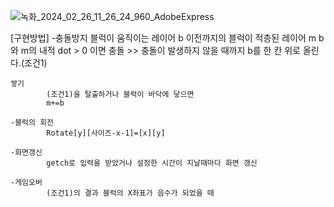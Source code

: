 ![녹화_2024_02_26_11_26_24_960_AdobeExpress](https://github.com/JYH96/C_Project/assets/143565474/92dd27cc-5779-45fb-bca1-43c53fd5ef01)

[구현방법]
    -충돌방지
            블럭이 움직이는 레이어 b
            이전까지의 블럭이 적층된 레이어 m
            b와 m의 내적 dot > 0 이면 충돌 >> 충돌이 발생하지 않을 때까지 b를 한 칸 위로 올린다.(조건1)
    
    쌓기
            (조건1)을 탈출하거나 블럭이 바닥에 닿으면
            m+=b
    
    -블럭의 회전
            Rotate[y][사이즈-x-1]=[x][y]
    
    -화면갱신
            getch로 입력을 받았거나 설정한 시간이 지날때마다 화면 갱신
    
    -게임오버
            (조건1)의 결과 블럭의 X좌표가 음수가 되었을 때
